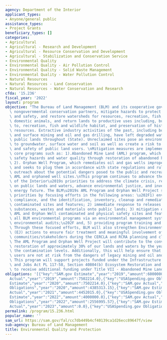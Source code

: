 ```yaml
---
agency: Department of the Interior
applicant_types:
- Anyone/general public
assistance_types:
- Project Grants
beneficiary_types: []
categories:
- Agricultural
- Agricultural - Research and Development
- Agricultural - Resource Conservation and Development
- Agricultural - Stabilization and Conservation Service
- Environmental Quality
- Environmental Quality - Air Pollution Control
- Environmental Quality - Solid Waste Management
- Environmental Quality - Water Pollution Control
- Natural Resources
- Natural Resources - Land Conservation
- Natural Resources - Water Conservation and Research
cfda: '15.236'
fiscal_year: '2022'
layout: program
objective: "The Bureau of Land Management (BLM) and its cooperative government and\
  \ nongovernmental conservation partners, mitigate hazards to protect public health\
  \ and safety, and restore watersheds for resources, recreation, fish, wildlife and\
  \ domestic animals, and return lands to productive uses including, but not limited\
  \ to, recreation, fish and wildlife habitat, and preservation of historical/cultural\
  \ resources. Extractive industry activities of the past, including both underground\
  \ and surface mining and oil and gas drilling, have left degraded watersheds on\
  \ public lands throughout (State). Unreclaimed sites pose an environmental threat\
  \ to groundwater, surface water and soil as well as create a risk to the health\
  \ and safety of public land users. \nMitigation measures are implemented through\
  \ core programs such as: 1).Abandoned Mine Land (AML) program, which addresses physical\
  \ safety hazards and water quality through restoration of abandoned hardrock mines.\
  \ 2). Orphan Well Program, which remediates oil and gas wells improperly abandoned,\
  \ and seeks to plug them in accordance with state regulations and rules; 3). Educational\
  \ outreach about the potential dangers posed to the public and recreationists from\
  \ AML and orphaned well sites.\nThis program continues to advance the Department\
  \ of the Interior\u2019s priorities to address the climate crisis, restore balance\
  \ on public lands and waters, advance environmental justice, and invest in a clean\
  \ energy future. The BLM\u2019s AML Program and Orphan Well Project support these\
  \ priorities by focusing efforts in the following areas: \u202F1) environmental\
  \ compliance, and the identification, inventory, cleanup and remediation of legacy\
  \ contaminated sites and features; 2) immediate response to releases of hazardous\
  \ substances, wastes and materials onto public lands; 3) mitigation of priority\
  \ AML and Orphan Well contaminated and physical safety sites and features; 4) improving\
  \ all BLM environmental programs via an environmental management system including\
  \ environmental audits;\u202F and, 5) providing program training and awareness.\
  \ Through these focused efforts, BLM will also strengthen Environmental Justice\
  \ (EJ) actions to ensure fair treatment and meaningful involvement of EJ and disadvantaged\
  \ communities/stakeholders during the CERCLA and RCRA planning and cleanup processes.\
  \ The AML Program and Orphan Well Project will contribute to the conversation and\
  \ restoration of approximately 30% of our lands and waters by the year 2030 by reducing\
  \ the contamination levels. Additionally, this will help ensure that public land\
  \ users are not at risk from the dangers of legacy mining and oil and gas activities.\
  \ This program will support projects funded under the Infrastructure Investment\
  \ and Jobs Act PL 117-58, Section 40804(b) Ecosystem Restoration and anticipate\
  \ to receive additional funding under Title VII - Abandoned Mine Land Reclamation."
obligations: '[{"key":"SAM.gov Estimate","year":"2019","amount":6000000.0},{"key":"SAM.gov
  Actual","year":"2019","amount":7502214.0},{"key":"USASpending.gov Obligations","year":"2019","amount":4021302.33},{"key":"SAM.gov
  Estimate","year":"2020","amount":7502214.0},{"key":"SAM.gov Actual","year":"2020","amount":2403010.0},{"key":"USASpending.gov
  Obligations","year":"2020","amount":4385313.15},{"key":"SAM.gov Estimate","year":"2021","amount":2403000.0},{"key":"SAM.gov
  Actual","year":"2021","amount":4452015.0},{"key":"USASpending.gov Obligations","year":"2021","amount":1020788.32},{"key":"SAM.gov
  Estimate","year":"2022","amount":4000000.0},{"key":"SAM.gov Actual","year":"2022","amount":294197.0},{"key":"USASpending.gov
  Obligations","year":"2022","amount":2556995.57},{"key":"SAM.gov Estimate","year":"2023","amount":300000.0},{"key":"SAM.gov
  Actual","year":"2023","amount":0.0},{"key":"USASpending.gov Obligations","year":"2023","amount":-42193.62}]'
permalink: /program/15.236.html
popular_name: ''
sam_url: https://sam.gov/fal/cc7db449b4cf40139ca1d26ecc89647f/view
sub-agency: Bureau of Land Management
title: Environmental Quality and Protection
---
```


